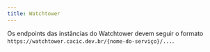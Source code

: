 ```yaml
---
title: Watchtower
---
```


Os endpoints das instâncias do Watchtower devem seguir o formato `https://watchtower.cacic.dev.br/{nome-do-serviço}/...`.
